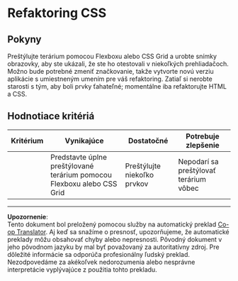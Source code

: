 <!--
CO_OP_TRANSLATOR_METADATA:
{
  "original_hash": "9d4d75af51aaccfe9af778f792c62919",
  "translation_date": "2025-08-27T22:49:03+00:00",
  "source_file": "3-terrarium/2-intro-to-css/assignment.md",
  "language_code": "sk"
}
-->
# Refaktoring CSS

## Pokyny

Preštýlujte terárium pomocou Flexboxu alebo CSS Grid a urobte snímky obrazovky, aby ste ukázali, že ste ho otestovali v niekoľkých prehliadačoch. Možno bude potrebné zmeniť značkovanie, takže vytvorte novú verziu aplikácie s umiestneným umením pre váš refaktoring. Zatiaľ si nerobte starosti s tým, aby boli prvky ťahateľné; momentálne iba refaktorujte HTML a CSS.

## Hodnotiace kritériá

| Kritérium | Vynikajúce                                                      | Dostatočné                   | Potrebuje zlepšenie                 |
| --------- | --------------------------------------------------------------- | ---------------------------- | ----------------------------------- |
|           | Predstavte úplne preštýlované terárium pomocou Flexboxu alebo CSS Grid | Preštýlujte niekoľko prvkov  | Nepodarí sa preštýlovať terárium vôbec |

---

**Upozornenie**:  
Tento dokument bol preložený pomocou služby na automatický preklad [Co-op Translator](https://github.com/Azure/co-op-translator). Aj keď sa snažíme o presnosť, upozorňujeme, že automatické preklady môžu obsahovať chyby alebo nepresnosti. Pôvodný dokument v jeho pôvodnom jazyku by mal byť považovaný za autoritatívny zdroj. Pre dôležité informácie sa odporúča profesionálny ľudský preklad. Nezodpovedáme za akékoľvek nedorozumenia alebo nesprávne interpretácie vyplývajúce z použitia tohto prekladu.